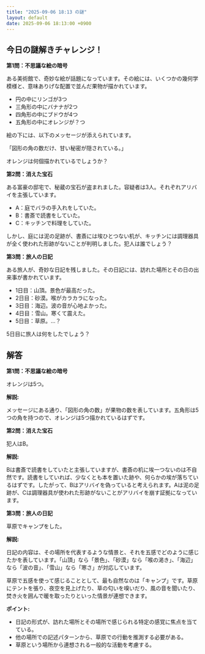 ```yaml
---
title: "2025-09-06 18:13 の謎"
layout: default
date: 2025-09-06 18:13:00 +0900
---
```

## 今日の謎解きチャレンジ！

**第1問：不思議な絵の暗号**

ある美術館で、奇妙な絵が話題になっています。その絵には、いくつかの幾何学模様と、意味ありげな配置で並んだ果物が描かれています。

*   円の中にリンゴが3つ
*   三角形の中にバナナが2つ
*   四角形の中にブドウが4つ
*   五角形の中にオレンジが？つ

絵の下には、以下のメッセージが添えられています。

「図形の角の数だけ、甘い秘密が隠されている。」

オレンジは何個描かれているでしょうか？

**第2問：消えた宝石**

ある富豪の邸宅で、秘蔵の宝石が盗まれました。容疑者は3人。それぞれアリバイを主張しています。

*   A：庭でバラの手入れをしていた。
*   B：書斎で読書をしていた。
*   C：キッチンで料理をしていた。

しかし、庭には泥の足跡が、書斎には埃ひとつない机が、キッチンには調理器具が全く使われた形跡がないことが判明しました。犯人は誰でしょう？

**第3問：旅人の日記**

ある旅人が、奇妙な日記を残しました。その日記には、訪れた場所とその日の出来事が書かれています。

*   1日目：山頂。景色が最高だった。
*   2日目：砂漠。喉がカラカラになった。
*   3日目：海辺。波の音が心地よかった。
*   4日目：雪山。寒くて震えた。
*   5日目：草原。…？

5日目に旅人は何をしたでしょう？

## 解答

**第1問：不思議な絵の暗号**

オレンジは5つ。

**解説:**

メッセージにある通り、「図形の角の数」が果物の数を表しています。五角形は5つの角を持つので、オレンジは5つ描かれているはずです。

**第2問：消えた宝石**

犯人はB。

**解説:**

Bは書斎で読書をしていたと主張していますが、書斎の机に埃一つないのは不自然です。読書をしていれば、少なくとも本を置いた跡や、何らかの埃が落ちているはずです。したがって、Bはアリバイを偽っていると考えられます。Aは泥の足跡が、Cは調理器具が使われた形跡がないことがアリバイを崩す証拠になっています。

**第3問：旅人の日記**

草原でキャンプをした。

**解説:**

日記の内容は、その場所を代表するような情景と、それを五感でどのように感じたかを表しています。「山頂」なら「景色」、「砂漠」なら「喉の渇き」、「海辺」なら「波の音」、「雪山」なら「寒さ」が対応しています。

草原で五感を使って感じることとして、最も自然なのは「キャンプ」です。草原にテントを張り、夜空を見上げたり、草の匂いを嗅いだり、風の音を聞いたり、焚き火を囲んで暖を取ったりといった情景が連想できます。

**ポイント:**

*   日記の形式が、訪れた場所とその場所で感じられる特定の感覚に焦点を当てている。
*   他の場所での記述パターンから、草原での行動を推測する必要がある。
*   草原という場所から連想される一般的な活動を考慮する。
